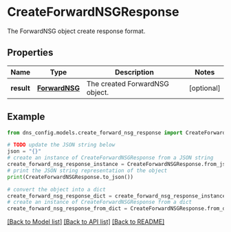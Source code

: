 # CreateForwardNSGResponse

The ForwardNSG object create response format.

## Properties

Name | Type | Description | Notes
------------ | ------------- | ------------- | -------------
**result** | [**ForwardNSG**](ForwardNSG.md) | The created ForwardNSG object. | [optional] 

## Example

```python
from dns_config.models.create_forward_nsg_response import CreateForwardNSGResponse

# TODO update the JSON string below
json = "{}"
# create an instance of CreateForwardNSGResponse from a JSON string
create_forward_nsg_response_instance = CreateForwardNSGResponse.from_json(json)
# print the JSON string representation of the object
print(CreateForwardNSGResponse.to_json())

# convert the object into a dict
create_forward_nsg_response_dict = create_forward_nsg_response_instance.to_dict()
# create an instance of CreateForwardNSGResponse from a dict
create_forward_nsg_response_from_dict = CreateForwardNSGResponse.from_dict(create_forward_nsg_response_dict)
```
[[Back to Model list]](../README.md#documentation-for-models) [[Back to API list]](../README.md#documentation-for-api-endpoints) [[Back to README]](../README.md)


